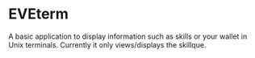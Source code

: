 # EVEterm
A basic application to display information such as skills or your wallet in Unix terminals. Currently it only views/displays the skillque.
